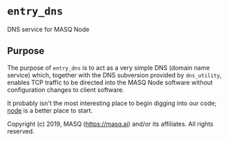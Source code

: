 # `entry_dns`
DNS service for MASQ Node

## Purpose
The purpose of `entry_dns` is to act as a very simple DNS (domain name service) which,
together with the DNS subversion provided by `dns_utility`,
enables TCP traffic to be directed into the MASQ Node software without
configuration changes to client software.

It probably isn't the most interesting place to begin digging into our code;
[node](https://github.com/MASQ-Project/Node/tree/master/node)
is a better place to start.

Copyright (c) 2019, MASQ (https://masq.ai) and/or its affiliates. All rights reserved.
